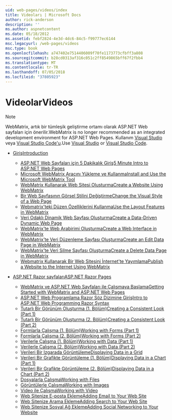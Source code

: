 ```yaml
---
uid: web-pages/videos/index
title: Videoları | Microsoft Docs
author: rick-anderson
description: ''
ms.author: aspnetcontent
ms.date: 05/18/2012
ms.assetid: febf2824-4e3d-4dc6-84c5-f99777ec6144
msc.legacyurl: /web-pages/videos
msc.type: book
ms.openlocfilehash: a747402e7514406009f70fe1173773cfbff3a808
ms.sourcegitcommit: b28cd0313af316c051c2ff8549865bff67f2fbb4
ms.translationtype: MT
ms.contentlocale: tr-TR
ms.lasthandoff: 07/05/2018
ms.locfileid: "37805923"
---
```

<a name="videos"></a><span data-ttu-id="01c14-102">Videolar</span><span class="sxs-lookup"><span data-stu-id="01c14-102">Videos</span></span>
====================

> [!NOTE] 
> <span data-ttu-id="01c14-103">WebMatrix, artık bir tümleşik geliştirme ortamı olarak ASP.NET Web sayfaları için önerilir.</span><span class="sxs-lookup"><span data-stu-id="01c14-103">WebMatrix is no longer recommended as an integrated development environment for ASP.NET Web Pages.</span></span> <span data-ttu-id="01c14-104">Kullanım [Visual Studio](xref:aspnet/web-pages/overview/getting-started/program-asp-net-web-pages-in-visual-studio) veya [Visual Studio Code'u](https://code.visualstudio.com/).</span><span class="sxs-lookup"><span data-stu-id="01c14-104">Use [Visual Studio](xref:aspnet/web-pages/overview/getting-started/program-asp-net-web-pages-in-visual-studio) or [Visual Studio Code](https://code.visualstudio.com/).</span></span>

- [<span data-ttu-id="01c14-105">Giriş</span><span class="sxs-lookup"><span data-stu-id="01c14-105">Introduction</span></span>](introduction/index.md)

    - [<span data-ttu-id="01c14-106">ASP.NET Web Sayfaları için 5 Dakikalık Giriş</span><span class="sxs-lookup"><span data-stu-id="01c14-106">5 Minute Intro to ASP.NET Web Pages</span></span>](introduction/5-minute-introduction-to-aspnet-web-pages.md)
    - [<span data-ttu-id="01c14-107">Microsoft WebMatrix Aracını Yükleme ve Kullanma</span><span class="sxs-lookup"><span data-stu-id="01c14-107">Install and Use the Microsoft WebMatrix Tool</span></span>](introduction/install-and-use-the-microsoft-webmatrix-tool.md)
    - [<span data-ttu-id="01c14-108">WebMatrix Kullanarak Web Sitesi Oluşturma</span><span class="sxs-lookup"><span data-stu-id="01c14-108">Create a Website Using WebMatrix</span></span>](introduction/create-a-website-using-webmatrix.md)
    - [<span data-ttu-id="01c14-109">Bir Web Sayfasının Görsel Stilini Değiştirme</span><span class="sxs-lookup"><span data-stu-id="01c14-109">Change the Visual Style of a Web Page</span></span>](introduction/change-the-visual-style-of-a-web-page.md)
    - [<span data-ttu-id="01c14-110">Webmatrix'teki Düzen Özelliklerini Kullanma</span><span class="sxs-lookup"><span data-stu-id="01c14-110">Use the Layout Features in WebMatrix</span></span>](introduction/use-the-layout-features-in-webmatrix.md)
    - [<span data-ttu-id="01c14-111">Veri Odaklı Dinamik Web Sayfası Oluşturma</span><span class="sxs-lookup"><span data-stu-id="01c14-111">Create a Data-Driven Dynamic Web Page</span></span>](introduction/create-a-data-driven-dynamic-web-page.md)
    - [<span data-ttu-id="01c14-112">WebMatrix’te Web Arabirimi Oluşturma</span><span class="sxs-lookup"><span data-stu-id="01c14-112">Create a Web Interface in WebMatrix</span></span>](introduction/create-a-web-interface-in-webmatrix.md)
    - [<span data-ttu-id="01c14-113">WebMatrix’te Veri Düzenleme Sayfası Oluşturma</span><span class="sxs-lookup"><span data-stu-id="01c14-113">Create an Edit Data Page in WebMatrix</span></span>](introduction/create-an-edit-data-page-in-webmatrix.md)
    - [<span data-ttu-id="01c14-114">WebMatrix’te Veri Silme Sayfası Oluşturma</span><span class="sxs-lookup"><span data-stu-id="01c14-114">Create a Delete Data Page in WebMatrix</span></span>](introduction/create-a-delete-data-page-in-webmatrix.md)
    - [<span data-ttu-id="01c14-115">Webmatrix Kullanarak Bir Web Sitesini İnternet'te Yayımlama</span><span class="sxs-lookup"><span data-stu-id="01c14-115">Publish a Website to the Internet Using WebMatrix</span></span>](introduction/publish-a-website-to-the-internet-using-webmatrix.md)
- [<span data-ttu-id="01c14-116">ASP.NET Razor sayfaları</span><span class="sxs-lookup"><span data-stu-id="01c14-116">ASP.NET Razor Pages</span></span>](aspnet-razor-pages/index.md)

    - [<span data-ttu-id="01c14-117">WebMatrix ve ASP.NET Web Sayfaları ile Çalışmaya Başlama</span><span class="sxs-lookup"><span data-stu-id="01c14-117">Getting Started with WebMatrix and ASP.NET Web Pages</span></span>](aspnet-razor-pages/getting-started-with-webmatrix-and-aspnet-web-pages.md)
    - [<span data-ttu-id="01c14-118">ASP.NET Web Programlama Razor Söz Dizimine Giriş</span><span class="sxs-lookup"><span data-stu-id="01c14-118">Intro to ASP.NET Web Programming Razor Syntax</span></span>](aspnet-razor-pages/introduction-to-aspnet-web-programming-using-the-razor-syntax.md)
    - [<span data-ttu-id="01c14-119">Tutarlı Bir Görünüm Oluşturma (1. Bölüm)</span><span class="sxs-lookup"><span data-stu-id="01c14-119">Creating a Consistent Look (Part 1)</span></span>](aspnet-razor-pages/creating-a-consistent-look-part-1.md)
    - [<span data-ttu-id="01c14-120">Tutarlı Bir Görünüm Oluşturma (2. Bölüm)</span><span class="sxs-lookup"><span data-stu-id="01c14-120">Creating a Consistent Look (Part 2)</span></span>](aspnet-razor-pages/creating-a-consistent-look-part-2.md)
    - [<span data-ttu-id="01c14-121">Formlarla Çalışma (1. Bölüm)</span><span class="sxs-lookup"><span data-stu-id="01c14-121">Working with Forms (Part 1)</span></span>](aspnet-razor-pages/working-with-forms-part-1.md)
    - [<span data-ttu-id="01c14-122">Formlarla Çalışma (2. Bölüm)</span><span class="sxs-lookup"><span data-stu-id="01c14-122">Working with Forms (Part 2)</span></span>](aspnet-razor-pages/working-with-forms-part-2.md)
    - [<span data-ttu-id="01c14-123">Verilerle Çalışma (1. Bölüm)</span><span class="sxs-lookup"><span data-stu-id="01c14-123">Working with Data (Part 1)</span></span>](aspnet-razor-pages/working-with-data-part-1.md)
    - [<span data-ttu-id="01c14-124">Verilerle Çalışma (2. Bölüm)</span><span class="sxs-lookup"><span data-stu-id="01c14-124">Working with Data (Part 2)</span></span>](aspnet-razor-pages/working-with-data-part-2.md)
    - [<span data-ttu-id="01c14-125">Verileri Bir Izgarada Görüntüleme</span><span class="sxs-lookup"><span data-stu-id="01c14-125">Displaying Data in a Grid</span></span>](aspnet-razor-pages/displaying-data-in-a-grid.md)
    - [<span data-ttu-id="01c14-126">Verileri Bir Grafikte Görüntüleme (1. Bölüm)</span><span class="sxs-lookup"><span data-stu-id="01c14-126">Displaying Data in a Chart (Part 1)</span></span>](aspnet-razor-pages/displaying-data-in-a-chart-part-1.md)
    - [<span data-ttu-id="01c14-127">Verileri Bir Grafikte Görüntüleme (2. Bölüm)</span><span class="sxs-lookup"><span data-stu-id="01c14-127">Displaying Data in a Chart (Part 2)</span></span>](aspnet-razor-pages/displaying-data-in-a-chart-part-2.md)
    - [<span data-ttu-id="01c14-128">Dosyalarla Çalışma</span><span class="sxs-lookup"><span data-stu-id="01c14-128">Working with Files</span></span>](aspnet-razor-pages/working-with-files.md)
    - [<span data-ttu-id="01c14-129">Görüntülerle Çalışma</span><span class="sxs-lookup"><span data-stu-id="01c14-129">Working with Images</span></span>](aspnet-razor-pages/working-with-images.md)
    - [<span data-ttu-id="01c14-130">Video ile Çalışma</span><span class="sxs-lookup"><span data-stu-id="01c14-130">Working with Video</span></span>](aspnet-razor-pages/working-with-video.md)
    - [<span data-ttu-id="01c14-131">Web Sitenize E-posta Ekleme</span><span class="sxs-lookup"><span data-stu-id="01c14-131">Adding Email to Your Web Site</span></span>](aspnet-razor-pages/adding-email-to-your-web-site.md)
    - [<span data-ttu-id="01c14-132">Web Sitenize Arama Ekleme</span><span class="sxs-lookup"><span data-stu-id="01c14-132">Adding Search to Your Web Site</span></span>](aspnet-razor-pages/adding-search-to-your-web-site.md)
    - [<span data-ttu-id="01c14-133">Web Sitenize Sosyal Ağ Ekleme</span><span class="sxs-lookup"><span data-stu-id="01c14-133">Adding Social Networking to Your Website</span></span>](aspnet-razor-pages/adding-social-networking-to-your-website.md)
